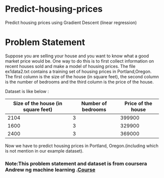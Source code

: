 # Predict-housing-prices
Predict housing prices using Gradient Descent (linear regression)

# Problem Statement
Suppose you are selling your house and you want to know what a good market price would be. One way to do this is to first collect information on recent houses sold and make a model of housing prices. The file ex1data2.txt contains a training set of housing prices in Portland,Oregon. The first column is the size of the house (in square feet), the second column is the number of bedrooms and the third column is the price of the house.
> 
Dataset is like below :

|Size of the house (in square feet)|	Number of bedrooms|	Price of the house|
|----------------------------------| -------------------- |-------------------|
|2104                              | 3                    |	399900            |
|1600|	3|	329900|
|2400|	3|	369000|


Now we have to predict housing prices in Portland, Oregon.(including which is not mention in our example dataset).
### Note:This problem statement and dataset is from coursera Andrew ng machine learning .[Course](https://www.coursera.org/learn/machine-learning)
